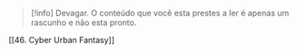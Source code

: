 >[!info] Devagar.
>O conteúdo que você esta prestes a ler é apenas um rascunho e não esta pronto.

[[46. Cyber Urban Fantasy]]